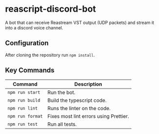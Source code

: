 # reascript-discord-bot

A bot that can receive Reastream VST output (UDP packets) and stream it into a discord voice channel. 

## Configuration

After cloning the repository run `npm install`.

## Key Commands

| Command          | Description                            |
| ---------------- | -------------------------------------- |
| `npm run start`  | Run the bot.                           |
| `npm run build`  | Build the typescript code.             |
| `npm run lint`   | Runs the linter on the code.           |
| `npm run format` | Fixes most lint errors using Prettier. |
| `npm run test`   | Run all tests.                         |
